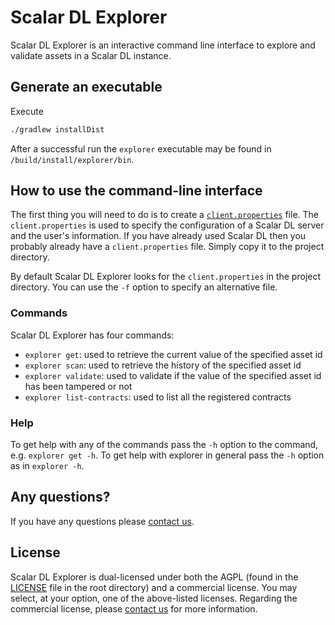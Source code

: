 # Scalar DL Explorer

Scalar DL Explorer is an interactive command line interface to explore and validate assets in a Scalar DL instance.

## Generate an executable

Execute

```bash
./gradlew installDist
```

After a successful run the `explorer` executable may be found in `/build/install/explorer/bin`.

## How to use the command-line interface

The first thing you will need to do is to create a [`client.properties`](./client.properties) file. The `client.properties` is used to specify the configuration of a Scalar DL server and the user's information. If you have already used Scalar DL then you probably already have a `client.properties` file. Simply copy it to the project directory.

By default Scalar DL Explorer looks for the `client.properties` in the project directory. You can use the `-f` option to specify an alternative file.

### Commands

Scalar DL Explorer has four commands:

- `explorer get`: used to retrieve the current value of the specified asset id
- `explorer scan`: used to retrieve the history of the specified asset id
- `explorer validate`: used to validate if the value of the specified asset id has been tampered or not
- `explorer list-contracts`: used to list all the registered contracts

### Help

To get help with any of the commands pass the `-h` option to the command, e.g. `explorer get -h`. To get help with explorer in general pass the `-h` option as in `explorer -h`. 

## Any questions?

If you have any questions please [contact us](https://scalar-labs.com/contact_us/).

## License

Scalar DL Explorer is dual-licensed under both the AGPL (found in the [LICENSE](./LICENSE) file in the root directory) and a commercial license. You may select, at your option, one of the above-listed licenses. Regarding the commercial license, please [contact us](https://scalar-labs.com/contact_us/) for more information.
